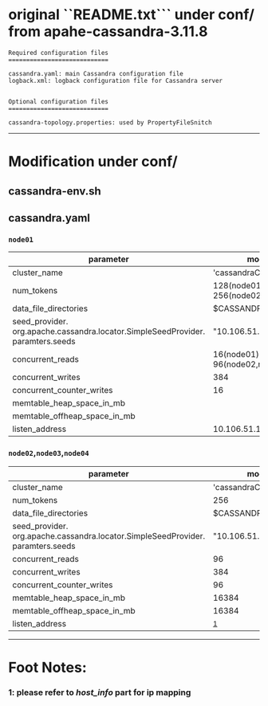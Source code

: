# original ``README.txt``` under conf/ from apahe-cassandra-3.11.8
```
Required configuration files
============================

cassandra.yaml: main Cassandra configuration file
logback.xml: logback configuration file for Cassandra server


Optional configuration files
============================

cassandra-topology.properties: used by PropertyFileSnitch
```
---
# Modification under conf/
## cassandra-env.sh

## cassandra.yaml
### ```node01```
parameter | modified value   
----------| ---------------
cluster_name| 'cassandraCluster'
num_tokens| 128(node01)<br>256(node02,node03,node04)
data_file_directories| $CASSANDRA_HOME/data/data
seed_provider.<br>org.apache.cassandra.locator.SimpleSeedProvider.<br>paramters.seeds | "10.106.51.152,10.106.51.150" 
concurrent_reads | 16(node01)<br>96(node02,node03,node04)
concurrent_writes | 384
concurrent_counter_writes | 16
memtable_heap_space_in_mb | 
memtable_offheap_space_in_mb | 
listen_address| 10.106.51.152 


### ```node02```,```node03```,```node04```
parameter | modified value
----------| ---------------
cluster_name| 'cassandraCluster'
num_tokens| 256
data_file_directories| $CASSANDRA_HOME/data/data
seed_provider.<br>org.apache.cassandra.locator.SimpleSeedProvider.<br>paramters.seeds | "10.106.51.152,10.106.51.150"
concurrent_reads | 96
concurrent_writes | 384
concurrent_counter_writes | 96
memtable_heap_space_in_mb | 16384
memtable_offheap_space_in_mb | 16384
listen_address | <sup>[1](#footnote1)</sup>

 

---
# Foot Notes:
### 1:  <a name="footnote1">please refer to *host_info* part for ip mapping</a>
